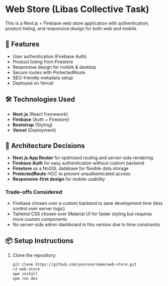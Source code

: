 # Web Store (Libas Collective Task)

This is a Next.js + Firebase web store application with authentication, product listing, and responsive design for both web and mobile.

## 🚀 Features
- User authentication (Firebase Auth)
- Product listing from Firestore
- Responsive design for mobile & desktop
- Secure routes with ProtectedRoute
- SEO-friendly metadata setup
- Deployed on Vercel

## 🛠️ Technologies Used
- **Next.js** (React framework)
- **Firebase** (Auth + Firestore)
- **Bootstrap** (Styling)
- **Vercel** (Deployment)

## 📐 Architecture Decisions
- **Next.js App Router** for optimized routing and server-side rendering
- **Firebase Auth** for easy authentication without custom backend
- **Firestore** as a NoSQL database for flexible data storage
- **ProtectedRoute** HOC to prevent unauthenticated access
- **Responsive-first design** for mobile usability

### Trade-offs Considered
- Firebase chosen over a custom backend to save development time (less control over server logic)
- Tailwind CSS chosen over Material UI for faster styling but requires more custom components
- No server-side admin dashboard in this version due to time constraints

## 📦 Setup Instructions
1. Clone the repository:
   ```bash
   git clone https://github.com/yourusername/web-store.git
   cd web-store
   npm install
   npm run dev
